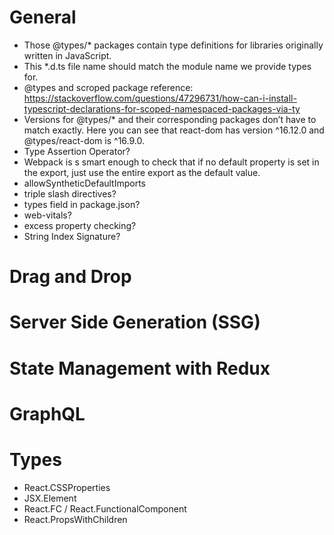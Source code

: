 # General

-   Those @types/\* packages contain type definitions for libraries originally written in JavaScript.
-   This \*.d.ts file name should match the module name we provide types for.
-   @types and scroped package reference: https://stackoverflow.com/questions/47296731/how-can-i-install-typescript-declarations-for-scoped-namespaced-packages-via-ty
-   Versions for @types/\* and their corresponding packages don’t have to match exactly. Here you can see that react-dom has version ^16.12.0 and @types/react-dom is ^16.9.0.
-   Type Assertion Operator?
-   Webpack is s smart enough to check that if no default property is set in the export, just use the entire export as the default value.
-   allowSyntheticDefaultImports
-   triple slash directives?
-   types field in package.json?
-   web-vitals?
-   excess property checking?
-   String Index Signature?

# Drag and Drop

# Server Side Generation (SSG)

# State Management with Redux

# GraphQL

# Types

-   React.CSSProperties
-   JSX.Element
-   React.FC / React.FunctionalComponent
-   React.PropsWithChildren<T>
